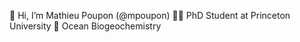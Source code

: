 👋 Hi, I’m Mathieu Poupon (@mpoupon)
👨‍🎓 PhD Student at Princeton University
🌊 Ocean Biogeochemistry
